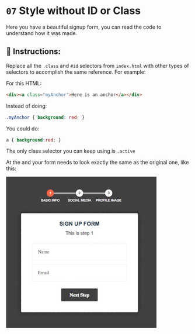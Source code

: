 # `07` Style without ID or Class

Here you have a beautiful signup form, you can read the code to understand how it was made.

## 📝 Instructions:

Replace all the `.class` and `#id` selectors from `index.html` with other types of selectors to accomplish the same reference. For example:

For this HTML:

```html
<div><a class="myAnchor">Here is an anchor</a></div>
```

Instead of doing:

```css
.myAnchor { background: red; }
```

You could do:

```css
a { background:red; }
```

The only class selector you can keep using is `.active`

At the and your form needs to look exactly the same as the original one, like this:

![08-Style-without-id-class](../../.learn/assets/Hl9RhW1.gif?raw=true)


